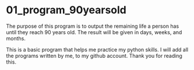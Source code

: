 # 01_program_90yearsold
The purpose of this program is to output the remaining life a person has until they reach 90 years old. The result will be given in days, weeks, and months.

This is a basic program that helps me practice my python skills. I will add all the programs written by me, to my github account. Thank you for reading this.
